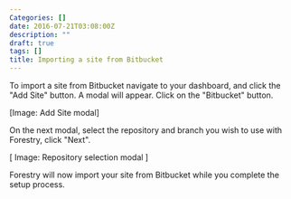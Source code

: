 ```yaml
---
Categories: []
date: 2016-07-21T03:08:00Z
description: ""
draft: true
tags: []
title: Importing a site from Bitbucket
---
```


To import a site from Bitbucket navigate to your dashboard, and click the "Add Site" button. A modal will appear. Click on the "Bitbucket" button.

[Image: Add Site modal]

On the next modal, select the repository and branch you wish to use with Forestry, click "Next". 

[ Image: Repository selection modal ]

Forestry will now import your site from Bitbucket while you complete the setup process.
